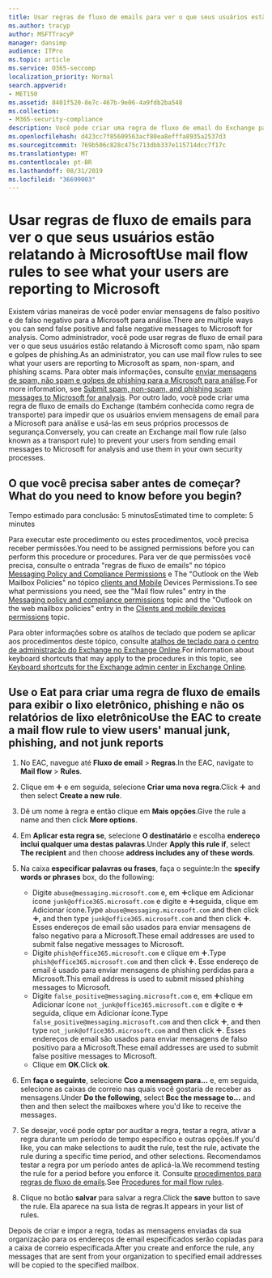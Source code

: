 ```yaml
---
title: Usar regras de fluxo de emails para ver o que seus usuários estão relatando à Microsoft
ms.author: tracyp
author: MSFTTracyP
manager: dansimp
audience: ITPro
ms.topic: article
ms.service: O365-seccomp
localization_priority: Normal
search.appverid:
- MET150
ms.assetid: 8401f520-8e7c-467b-9e06-4a9fdb2ba548
ms.collection:
- M365-security-compliance
description: Você pode criar uma regra de fluxo de email do Exchange para impedir que os usuários enviem mensagens de email para a Microsoft para análise e usá-las em seus próprios processos de segurança
ms.openlocfilehash: d423cc7f85609563acf80ea8efffa8935a2537d3
ms.sourcegitcommit: 769b506c828c475c713dbb337e115714dcc7f17c
ms.translationtype: MT
ms.contentlocale: pt-BR
ms.lasthandoff: 08/31/2019
ms.locfileid: "36699003"
---
```

# <a name="use-mail-flow-rules-to-see-what-your-users-are-reporting-to-microsoft"></a><span data-ttu-id="3eaf7-103">Usar regras de fluxo de emails para ver o que seus usuários estão relatando à Microsoft</span><span class="sxs-lookup"><span data-stu-id="3eaf7-103">Use mail flow rules to see what your users are reporting to Microsoft</span></span>

<span data-ttu-id="3eaf7-104">Existem várias maneiras de você poder enviar mensagens de falso positivo e de falso negativo para a Microsoft para análise.</span><span class="sxs-lookup"><span data-stu-id="3eaf7-104">There are multiple ways you can send false positive and false negative messages to Microsoft for analysis.</span></span> <span data-ttu-id="3eaf7-105">Como administrador, você pode usar regras de fluxo de email para ver o que seus usuários estão relatando à Microsoft como spam, não spam e golpes de phishing.</span><span class="sxs-lookup"><span data-stu-id="3eaf7-105">As an administrator, you can use mail flow rules to see what your users are reporting to Microsoft as spam, non-spam, and phishing scams.</span></span> <span data-ttu-id="3eaf7-106">Para obter mais informações, consulte [enviar mensagens de spam, não spam e golpes de phishing para a Microsoft para análise](submit-spam-non-spam-and-phishing-scam-messages-to-microsoft-for-analysis.md).</span><span class="sxs-lookup"><span data-stu-id="3eaf7-106">For more information, see [Submit spam, non-spam, and phishing scam messages to Microsoft for analysis](submit-spam-non-spam-and-phishing-scam-messages-to-microsoft-for-analysis.md).</span></span> <span data-ttu-id="3eaf7-107">Por outro lado, você pode criar uma regra de fluxo de emails do Exchange (também conhecida como regra de transporte) para impedir que os usuários enviem mensagens de email para a Microsoft para análise e usá-las em seus próprios processos de segurança.</span><span class="sxs-lookup"><span data-stu-id="3eaf7-107">Conversely, you can create an Exchange mail flow rule (also known as a transport rule) to prevent your users from sending email messages to Microsoft for analysis and use them in your own security processes.</span></span>
  
## <a name="what-do-you-need-to-know-before-you-begin"></a><span data-ttu-id="3eaf7-108">O que você precisa saber antes de começar?</span><span class="sxs-lookup"><span data-stu-id="3eaf7-108">What do you need to know before you begin?</span></span>

<span data-ttu-id="3eaf7-109">Tempo estimado para conclusão: 5 minutos</span><span class="sxs-lookup"><span data-stu-id="3eaf7-109">Estimated time to complete: 5 minutes</span></span>
  
<span data-ttu-id="3eaf7-110">Para executar este procedimento ou estes procedimentos, você precisa receber permissões.</span><span class="sxs-lookup"><span data-stu-id="3eaf7-110">You need to be assigned permissions before you can perform this procedure or procedures.</span></span> <span data-ttu-id="3eaf7-111">Para ver de que permissões você precisa, consulte o entrada "regras de fluxo de emails" no tópico [Messaging Policy and Compliance Permissions](http://technet.microsoft.com/library/ec4d3b9f-b85a-4cb9-95f5-6fc149c3899b.aspx) e The "Outlook on the Web Mailbox Policies" no tópico [clients and Mobile](http://technet.microsoft.com/library/57eca42a-5a7f-4c65-89f0-7a84f2dbea19.aspx) Devices Permissions.</span><span class="sxs-lookup"><span data-stu-id="3eaf7-111">To see what permissions you need, see the "Mail flow rules" entry in the [Messaging policy and compliance permissions](http://technet.microsoft.com/library/ec4d3b9f-b85a-4cb9-95f5-6fc149c3899b.aspx) topic and the "Outlook on the web mailbox policies" entry in the [Clients and mobile devices permissions](http://technet.microsoft.com/library/57eca42a-5a7f-4c65-89f0-7a84f2dbea19.aspx) topic.</span></span> 
  
<span data-ttu-id="3eaf7-112">Para obter informações sobre os atalhos de teclado que podem se aplicar aos procedimentos deste tópico, consulte [atalhos de teclado para o centro de administração do Exchange no Exchange Online](https://docs.microsoft.com/Exchange/accessibility/keyboard-shortcuts-in-admin-center).</span><span class="sxs-lookup"><span data-stu-id="3eaf7-112">For information about keyboard shortcuts that may apply to the procedures in this topic, see [Keyboard shortcuts for the Exchange admin center in Exchange Online](https://docs.microsoft.com/Exchange/accessibility/keyboard-shortcuts-in-admin-center).</span></span>
  
## <a name="use-the-eac-to-create-a-mail-flow-rule-to-view-users-manual-junk-phishing-and-not-junk-reports"></a><span data-ttu-id="3eaf7-113">Use o Eat para criar uma regra de fluxo de emails para exibir o lixo eletrônico, phishing e não os relatórios de lixo eletrônico</span><span class="sxs-lookup"><span data-stu-id="3eaf7-113">Use the EAC to create a mail flow rule to view users' manual junk, phishing, and not junk reports</span></span>

1. <span data-ttu-id="3eaf7-114">No EAC, navegue até **Fluxo de email** \> **Regras**.</span><span class="sxs-lookup"><span data-stu-id="3eaf7-114">In the EAC, navigate to **Mail flow** \> **Rules**.</span></span>
    
2. <span data-ttu-id="3eaf7-115">Clique em ![Ícone Adicionar](media/ITPro-EAC-AddIcon.gif) e em seguida, selecione **Criar uma nova regra**.</span><span class="sxs-lookup"><span data-stu-id="3eaf7-115">Click ![Add Icon](media/ITPro-EAC-AddIcon.gif) and then select **Create a new rule**.</span></span>
    
3. <span data-ttu-id="3eaf7-116">Dê um nome à regra e então clique em **Mais opções**.</span><span class="sxs-lookup"><span data-stu-id="3eaf7-116">Give the rule a name and then click **More options**.</span></span>
    
4. <span data-ttu-id="3eaf7-117">Em **Aplicar esta regra se**, selecione **O destinatário** e escolha **endereço inclui qualquer uma destas palavras**.</span><span class="sxs-lookup"><span data-stu-id="3eaf7-117">Under **Apply this rule if**, select **The recipient** and then choose **address includes any of these words**.</span></span>
    
5. <span data-ttu-id="3eaf7-118">Na caixa **especificar palavras ou frases**, faça o seguinte:</span><span class="sxs-lookup"><span data-stu-id="3eaf7-118">In the **specify words or phrases** box, do the following:</span></span> 
    - <span data-ttu-id="3eaf7-119">Digite `abuse@messaging.microsoft.com` e, em ![seguida,](media/ITPro-EAC-AddIcon.gif)clique em Adicionar ícone `junk@office365.microsoft.com` e digite e ![, em](media/ITPro-EAC-AddIcon.gif)seguida, clique em Adicionar ícone.</span><span class="sxs-lookup"><span data-stu-id="3eaf7-119">Type `abuse@messaging.microsoft.com` and then click ![Add Icon](media/ITPro-EAC-AddIcon.gif), and then type `junk@office365.microsoft.com` and then click ![Add Icon](media/ITPro-EAC-AddIcon.gif).</span></span> <span data-ttu-id="3eaf7-120">Esses endereços de email são usados para enviar mensagens de falso negativo para a Microsoft.</span><span class="sxs-lookup"><span data-stu-id="3eaf7-120">These email addresses are used to submit false negative messages to Microsoft.</span></span>
    - <span data-ttu-id="3eaf7-121">Digite `phish@office365.microsoft.com` e clique em ![adicionar ícone](media/ITPro-EAC-AddIcon.gif).</span><span class="sxs-lookup"><span data-stu-id="3eaf7-121">Type `phish@office365.microsoft.com` and then click ![Add Icon](media/ITPro-EAC-AddIcon.gif).</span></span> <span data-ttu-id="3eaf7-122">Esse endereço de email é usado para enviar mensagens de phishing perdidas para a Microsoft.</span><span class="sxs-lookup"><span data-stu-id="3eaf7-122">This email address is used to submit missed phishing messages to Microsoft.</span></span>
    - <span data-ttu-id="3eaf7-123">Digite `false_positive@messaging.microsoft.com` e, em ![seguida,](media/ITPro-EAC-AddIcon.gif)clique em Adicionar ícone `not_junk@office365.microsoft.com` e digite e ![, em](media/ITPro-EAC-AddIcon.gif)seguida, clique em Adicionar ícone.</span><span class="sxs-lookup"><span data-stu-id="3eaf7-123">Type `false_positive@messaging.microsoft.com` and then click ![Add Icon](media/ITPro-EAC-AddIcon.gif), and then type `not_junk@office365.microsoft.com` and then click ![Add Icon](media/ITPro-EAC-AddIcon.gif).</span></span> <span data-ttu-id="3eaf7-124">Esses endereços de email são usados para enviar mensagens de falso positivo para a Microsoft.</span><span class="sxs-lookup"><span data-stu-id="3eaf7-124">These email addresses are used to submit false positive messages to Microsoft.</span></span>
    - <span data-ttu-id="3eaf7-125">Clique em **OK**.</span><span class="sxs-lookup"><span data-stu-id="3eaf7-125">Click **ok**.</span></span>
    
6. <span data-ttu-id="3eaf7-126">Em **faça o seguinte**, selecione **Cco a mensagem para...** e, em seguida, selecione as caixas de correio nas quais você gostaria de receber as mensagens.</span><span class="sxs-lookup"><span data-stu-id="3eaf7-126">Under **Do the following**, select **Bcc the message to...** and then and then select the mailboxes where you'd like to receive the messages.</span></span> 
    
7. <span data-ttu-id="3eaf7-127">Se desejar, você pode optar por auditar a regra, testar a regra, ativar a regra durante um período de tempo específico e outras opções.</span><span class="sxs-lookup"><span data-stu-id="3eaf7-127">If you'd like, you can make selections to audit the rule, test the rule, activate the rule during a specific time period, and other selections.</span></span> <span data-ttu-id="3eaf7-128">Recomendamos testar a regra por um período antes de aplicá-la.</span><span class="sxs-lookup"><span data-stu-id="3eaf7-128">We recommend testing the rule for a period before you enforce it.</span></span> <span data-ttu-id="3eaf7-129">Consulte [procedimentos para regras de fluxo de emails](https://docs.microsoft.com/Exchange/policy-and-compliance/mail-flow-rules/mail-flow-rule-procedures).</span><span class="sxs-lookup"><span data-stu-id="3eaf7-129">See [Procedures for mail flow rules](https://docs.microsoft.com/Exchange/policy-and-compliance/mail-flow-rules/mail-flow-rule-procedures).</span></span> 
    
8. <span data-ttu-id="3eaf7-130">Clique no botão **salvar** para salvar a regra.</span><span class="sxs-lookup"><span data-stu-id="3eaf7-130">Click the **save** button to save the rule.</span></span> <span data-ttu-id="3eaf7-131">Ela aparece na sua lista de regras.</span><span class="sxs-lookup"><span data-stu-id="3eaf7-131">It appears in your list of rules.</span></span> 
    
<span data-ttu-id="3eaf7-132">Depois de criar e impor a regra, todas as mensagens enviadas da sua organização para os endereços de email especificados serão copiadas para a caixa de correio especificada.</span><span class="sxs-lookup"><span data-stu-id="3eaf7-132">After you create and enforce the rule, any messages that are sent from your organization to specified email addresses will be copied to the specified mailbox.</span></span>
  

